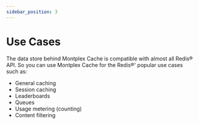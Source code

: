 ```yaml
---
sidebar_position: 3
---
```


# Use Cases

The data store behind Montplex Cache is compatible with almost all Redis® API. So you can use Montplex Cache for the Redis®' popular use cases such as:

- General caching
- Session caching
- Leaderboards
- Queues
- Usage metering (counting)
- Content filtering


